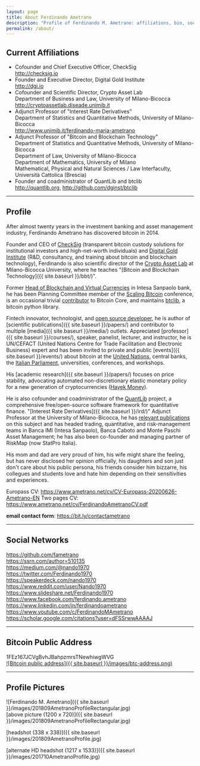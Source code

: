 ```yaml
---
layout: page
title: About Ferdinando Ametrano
description: "Profile of Ferdinando M. Ametrano: affiliations, bio, social networks, photos, public bitcoin address"
permalink: /about/
---
```


## Current Affiliations

* Cofounder and Chief Executive Officer, CheckSig  
  <http://checksig.io>
* Founder and Executive Director, Digital Gold Institute  
  <http://dgi.io>
* Cofounder and Scientific Director, Crypto Asset Lab  
  Department of Business and Law, University of Milano-Bicocca  
  <http://cryptoassetlab.diseade.unimib.it>
* Adjunct Professor of "Interest Rate Derivatives"  
  Department of Statistics and Quantitative Methods, University of Milano-Bicocca  
  <http://www.unimib.it/ferdinando-maria-ametrano>
* Adjunct Professor of "Bitcoin and Blockchain Technology"  
  Department of Statistics and Quantitative Methods, University of Milano-Bicocca  
  Department of Law, University of Milano-Bicocca  
  Department of Mathematics, University of Milano  
  Mathematical, Physical and Natural Sciences / Law Interfaculty, Università Cattolica (Brescia)  
* Founder and coadministrator of QuantLib and btclib  
  <http://quantlib.org>, <http://github.com/dginst/btclib>

---

## Profile

After almost twenty years
in the investment banking and asset management industry,
Ferdinando Ametrano has discovered bitcoin in 2014.

Founder and CEO of [CheckSig](http://checksig.io)
(transparent bitcoin custody solutions
for institutional investors and high-net-worth individuals) and
[Digital Gold Institute](http://dgi.io)
(R&D, consultancy, and training about bitcoin and blockchain technology),
Ferdinando is also scientific director of the
[Crypto Asset Lab](http://cryptoassetlab.diseade.unimib.it)
at Milano-Bicocca University, where he teaches
"[Bitcoin and Blockchain Technology]({{ site.baseurl }}/bbt/)".

Former [Head of Blockchain and Virtual Currencies](https://www.finextra.com/videoarticle/1241/blockchain-needs-a-native-digital-asset)
in Intesa Sanpaolo bank,
he has been Planning Committee member of the
[Scaling Bitcoin](https://scalingbitcoin.org/) conference,
is an occasional trivial
[contributor](https://github.com/bitcoin/bitcoin/pulls?q=is%3Apr+author%3Afametrano)
to Bitcoin Core,
and maintains [btclib](http://github.com/dginst/btclib), a bitcoin python library.

Fintech innovator, technologist, and
[open source developer](https://github.com/fametrano),
he is author of [scientific publications]({{ site.baseurl }}/papers/)
and contributor to multiple [media]({{ site.baseurl }}/media/) outlets.
Appreciated [professor]({{ site.baseurl }}/courses/), speaker, panelist,
lecturer, and instructor, he is
UN/CEFACT (United Nations Centre for Trade Facilitation and Electronic Business) expert
and has been
invited to private and public [events]({{ site.baseurl }}/events/)
about bitcoin at the
[United Nations](https://www.youtube.com/watch?v=VbwUwioZ9F0&t=330s&index=10&list=PLrVvuryXHYTezxoQBL7Lw3svQEVd2uTzZ),
central banks,
the [Italian Parliament](https://www.youtube.com/watch?v=vLM3FUuCFLY),
universities, conferences, and workshops.

His [academic research]({{ site.baseurl }}/papers/)
focuses on price stability, advocating
automated non-discretionary elastic monetary policy for a new generation
of cryptocurrencies ([Hayek Money](https://ssrn.com/abstract=2425270)).

He is also cofounder and coadministrator of the
[QuantLib](https://www.quantlib.org) project,
a comprehensive free/open-source software framework for quantitative finance.
"[Interest Rate Derivatives]({{ site.baseurl }}/ird/)" Adjunct Professor at the
University of Milano-Bicocca, he has
[relevant publications](https://ssrn.com/author=510135) on this subject and
has headed trading, quantitative, and risk-management teams in Banca IMI
(Intesa Sanpaolo), Banca Caboto and Monte Paschi Asset Management; he has
also been co-founder and managing partner of RiskMap
(now StatPro Italia).

His mom and dad are very proud of him,
his wife might share the feeling, but has never disclosed her opinion officially,
his daughters and son just don't care about his public persona,
his friends consider him bizzarre,
his collegues and students love and hate him depending on their sensitivities and experiences.

Europass CV: <https://www.ametrano.net/cv/CV-Europass-20200626-Ametrano-EN>
Two pages CV: <https://www.ametrano.net/cv/FerdinandoAmetranoCV.pdf>

**email contact form**: <https://bit.ly/contactametrano>

---

## Social Networks

<https://github.com/fametrano>  
<https://ssrn.com/author=510135>  
<https://medium.com/@nando1970>  
<https://twitter.com/Ferdinando1970>  
<https://speakerdeck.com/nando1970>  
<https://www.reddit.com/user/Nando1970>  
<https://www.slideshare.net/Ferdinando1970>  
<https://www.facebook.com/ferdinando.ametrano>  
<https://www.linkedin.com/in/ferdinandoametrano>  
<https://www.youtube.com/c/FerdinandoMAmetrano>  
<https://scholar.google.com/citations?user=dFSSrwwAAAAJ>

---

## Bitcoin Public Address

1FEz167JCVgBvhJBahpzmrsTNewhiwgWVG  
[![Bitcoin public address]({{ site.baseurl }}/images/btc-address.png)](bitcoin:1FEz167JCVgBvhJBahpzmrsTNewhiwgWVG)

---

## Profile Pictures

![Ferdinando M. Ametrano]({{ site.baseurl }}/images/201809AmetranoProfileRectangular.jpg)  
[above picture (1200 x 720)]({{ site.baseurl }}/images/201809AmetranoProfileRectangular.jpg)

[headshot (338 x 338)]({{ site.baseurl }}/images/201809AmetranoProfile.jpg)

[alternate HD headshot (1217 x 1533)]({{ site.baseurl }}/images/201710AmetranoProfile.jpg)
